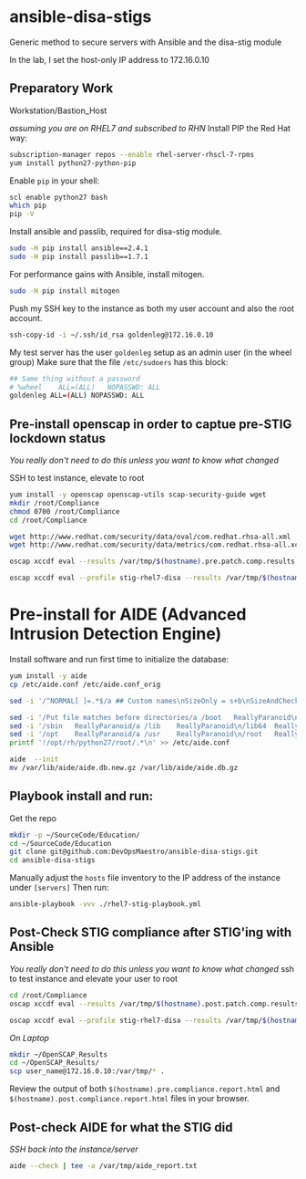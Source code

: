 # ansible-disa-stigs
Generic method to secure servers with Ansible and the disa-stig module

In the lab, I set the host-only IP address to 172.16.0.10

## Preparatory Work
Workstation/Bastion_Host

*assuming you are on RHEL7 and subscribed to RHN*
Install PIP the Red Hat way:
```sh
subscription-manager repos --enable rhel-server-rhscl-7-rpms
yum install python27-python-pip
```

Enable ``pip`` in your shell:
```sh
scl enable python27 bash
which pip
pip -V
```

Install ansible and passlib, required for disa-stig module.
```sh
sudo -H pip install ansible==2.4.1
sudo -H pip install passlib==1.7.1
```

For performance gains with Ansible, install mitogen.
```sh
sudo -H pip install mitogen
```

Push my SSH key to the instance as both my  user account and also the root account.
```sh
ssh-copy-id -i ~/.ssh/id_rsa goldenleg@172.16.0.10
```

My test server has the user ``goldenleg`` setup as an admin user (in the wheel group)
Make sure that the file ``/etc/sudoers`` has this block:
```sh
## Same thing without a password
# %wheel	ALL=(ALL)	NOPASSWD: ALL
goldenleg ALL=(ALL) NOPASSWD: ALL 
```

## Pre-install openscap in order to captue pre-STIG lockdown status
*You really don't need to do this unless you want to know what changed*

SSH to test instance, elevate to root
```sh
yum install -y openscap openscap-utils scap-security-guide wget
mkdir /root/Compliance
chmod 0700 /root/Compliance
cd /root/Compliance

wget http://www.redhat.com/security/data/oval/com.redhat.rhsa-all.xml
wget http://www.redhat.com/security/data/metrics/com.redhat.rhsa-all.xccdf.xml

oscap xccdf eval --results /var/tmp/$(hostname).pre.patch.comp.results.xml --report /var/tmp/$(hostname).pre.patch.compliance.results.html com.redhat.rhsa-all.xccdf.xml

oscap xccdf eval --profile stig-rhel7-disa --results /var/tmp/$(hostname).pre.compliance.results.xml --report /var/tmp/$(hostname).pre.compliance.report.html --cpe /usr/share/xml/scap/ssg/content/ssg-rhel7-cpe-dictionary.xml /usr/share/xml/scap/ssg/content/ssg-rhel7-xccdf.xml
```

# Pre-install for AIDE (Advanced Intrusion Detection Engine)
Install software and run first time to initialize the database:
```sh
yum install -y aide
cp /etc/aide.conf /etc/aide.conf_orig

sed -i '/^NORMAL[ ]=.*$/a ## Custom names\nSizeOnly = s+b\nSizeAndChecksum = s+b+md5+sha1\nReallyParanoid = p+i+n+u+g+s+b+m+a+c+md5+sha1+rmd160+tiger\n\n' /etc/aide.conf

sed -i '/Put file matches before directories/a /boot   ReallyParanoid\n/bin    ReallyParanoid\n/sbin   ReallyParanoid\n' /etc/aide.conf
sed -i '/sbin   ReallyParanoid/a /lib    ReallyParanoid\n/lib64  ReallyParanoid\n/opt    ReallyParanoid\n' /etc/aide.conf
sed -i '/opt    ReallyParanoid/a /usr    ReallyParanoid\n/root   ReallyParanoid\n' /etc/aide.conf
printf '!/opt/rh/python27/root/.*\n' >> /etc/aide.conf

aide  --init
mv /var/lib/aide/aide.db.new.gz /var/lib/aide/aide.db.gz

```


## Playbook install and run:
Get the repo
```sh
mkdir -p ~/SourceCode/Education/
cd ~/SourceCode/Education
git clone git@github.com:DevOpsMaestro/ansible-disa-stigs.git
cd ansible-disa-stigs
```

Manually adjust the ``hosts`` file inventory to the IP address of the instance under ``[servers]``
Then run:
```sh
ansible-playbook -vvv ./rhel7-stig-playbook.yml
```


## Post-Check STIG compliance after STIG'ing with Ansible
*You really don't need to do this unless you want to know what changed*
ssh to test instance and elevate your user to root
```sh
cd /root/Compliance
oscap xccdf eval --results /var/tmp/$(hostname).post.patch.comp.results.xml --report /var/tmp/$(hostname).post.patch.compliance.results.html com.redhat.rhsa-all.xccdf.xml

oscap xccdf eval --profile stig-rhel7-disa --results /var/tmp/$(hostname).post.compliance.results.xml --report /var/tmp/$(hostname).post.compliance.report.html --cpe /usr/share/xml/scap/ssg/content/ssg-rhel7-cpe-dictionary.xml /usr/share/xml/scap/ssg/content/ssg-rhel7-xccdf.xml
```
 
*On Laptop*
```sh
mkdir ~/OpenSCAP_Results
cd ~/OpenSCAP_Results/
scp user_name@172.16.0.10:/var/tmp/* .
```

Review the output of both ``$(hostname).pre.compliance.report.html`` and ``$(hostname).post.compliance.report.html`` files in your browser.

## Post-check AIDE for what the STIG did
*SSH back into the instance/server*
```sh
aide --check | tee -a /var/tmp/aide_report.txt
```





